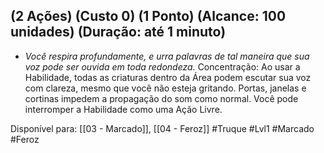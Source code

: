 ## (2 Ações) (Custo 0) (1 Ponto) (Alcance: 100 unidades) (Duração: até 1 minuto)

- *Você respira profundamente, e urra palavras de tal maneira que sua voz pode ser ouvida em toda redondeza.* Concentração: Ao usar a Habilidade, todas as criaturas dentro da Área podem escutar sua voz com clareza, mesmo que você não esteja gritando. Portas, janelas e cortinas impedem a propagação do som como normal. Você pode interromper a Habilidade como uma Ação Livre.

Disponível para: [[03 - Marcado]], [[04 - Feroz]]
#Truque #Lvl1 #Marcado #Feroz 